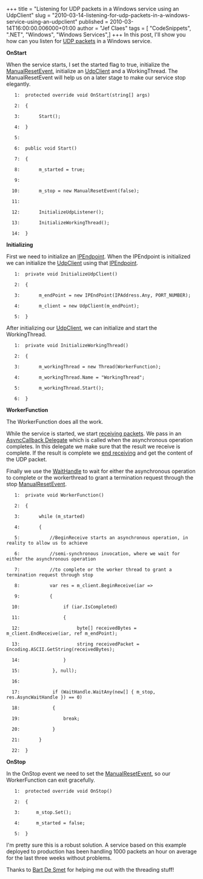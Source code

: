 +++
title = "Listening for UDP packets in a Windows service using an UdpClient"
slug = "2010-03-14-listening-for-udp-packets-in-a-windows-service-using-an-udpclient"
published = 2010-03-14T16:00:00.006000+01:00
author = "Jef Claes"
tags = [ "CodeSnippets", ".NET", "Windows", "Windows Services",]
+++
In this post, I'll show you how can you listen for [UDP
packets](http://en.wikipedia.org/wiki/User_Datagram_Protocol) in a
Windows service.  
  
<span style="font-weight: bold;">OnStart</span>  
  
When the service starts, I set the started flag to true, initialize the
[ManualResetEvent](http://msdn.microsoft.com/en-us/library/system.threading.manualresetevent.aspx),
initialize an
[UdpClient](http://msdn.microsoft.com/en-us/library/system.net.sockets.udpclient.aspx)
and a WorkingThread. The ManualResetEvent will help us on a later stage
to make our service stop elegantly.  

  

       1:  protected override void OnStart(string[] args)

       2:  {

       3:       Start();

       4:  }

       5:       

       6:  public void Start()

       7:  {

       8:       m_started = true;

       9:   

      10:       m_stop = new ManualResetEvent(false);

      11:   

      12:       InitializeUdpListener();

      13:       InitializeWorkingThread();

      14:  }

  
<span style="font-weight: bold;">Initializing</span>  
  
First we need to initialize an
[IPEndpoint](http://msdn.microsoft.com/en-us/library/system.net.ipendpoint.aspx).
When the IPEndpoint is initialized we can initialize the
[UdpClient](http://msdn.microsoft.com/en-us/library/system.net.sockets.udpclient.aspx)
using that
[IPEndpoint](http://msdn.microsoft.com/en-us/library/system.net.sockets.udpclient.aspx).  

  

       1:  private void InitializeUdpClient()

       2:  {

       3:       m_endPoint = new IPEndPoint(IPAddress.Any, PORT_NUMBER);            

       4:       m_client = new UdpClient(m_endPoint);

       5:  }

  
After initializing our
[UdpClient](http://msdn.microsoft.com/en-us/library/system.net.sockets.udpclient.aspx),
we can initialize and start the WorkingThread.  

  

       1:  private void InitializeWorkingThread()

       2:  {

       3:       m_workingThread = new Thread(WorkerFunction);

       4:       m_workingThread.Name = "WorkingThread";

       5:       m_workingThread.Start();

       6:  }

  

  
<span style="font-weight: bold;">WorkerFunction</span>  
  
The WorkerFunction does all the work.  
  
While the service is started, we start [receiving
packets](http://msdn.microsoft.com/en-us/library/system.net.sockets.udpclient.beginreceive.aspx).
We pass in an [AsyncCallback
Delegate](http://msdn.microsoft.com/en-us/library/system.asynccallback.aspx)
which is called when the asynchronous operation completes. In this
delegate we make sure that the result we receive is complete. If the
result is complete we [end
receiving](http://msdn.microsoft.com/en-us/library/system.net.sockets.udpclient.endreceive.aspx)
and get the content of the UDP packet.  
  
Finally we use the
[WaitHandle](http://msdn.microsoft.com/en-us/library/tdykks7z.aspx) to
wait for either the asynchronous operation to complete or the
workerthread to grant a termination request through the stop
[ManualResetEvent](http://msdn.microsoft.com/en-us/library/system.threading.manualresetevent.aspx).  

  

       1:  private void WorkerFunction()

       2:  {

       3:       while (m_started)

       4:       {

       5:           //BeginReceive starts an asynchronous operation, in reality to allow us to achieve

       6:           //semi-synchronous invocation, where we wait for either the asynchronous operation

       7:           //to complete or the worker thread to grant a termination request through stop

       8:           var res = m_client.BeginReceive(iar =>

       9:           {

      10:                if (iar.IsCompleted)

      11:                {

      12:                     byte[] receivedBytes = m_client.EndReceive(iar, ref m_endPoint);

      13:                     string receivedPacket = Encoding.ASCII.GetString(receivedBytes);

      14:                }

      15:            }, null);

      16:   

      17:            if (WaitHandle.WaitAny(new[] { m_stop, res.AsyncWaitHandle }) == 0)

      18:            {

      19:                break;

      20:            }

      21:       }

      22:  }        

  
<span style="font-weight: bold;">OnStop</span>  
  
In the OnStop event we need to set the
[ManualResetEvent](http://msdn.microsoft.com/en-us/library/system.threading.manualresetevent.aspx),
so our WorkerFunction can exit gracefully.  

  

       1:  protected override void OnStop()

       2:  {

       3:      m_stop.Set();

       4:      m_started = false;

       5:  }

  
I'm pretty sure this is a robust solution. A service based on this
example deployed to production has been handling 1000 packets an hour on
average for the last three weeks without problems.  
  
Thanks to [Bart De Smet](http://bartdesmet.net/blogs/bart/) for helping
me out with the threading stuff!
